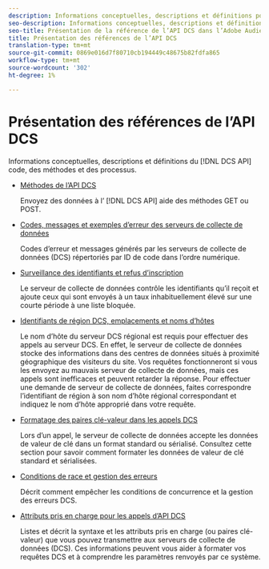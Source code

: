 ```yaml
---
description: Informations conceptuelles, descriptions et définitions pour le code, les méthodes et les processus de l’API DCS.
seo-description: Informations conceptuelles, descriptions et définitions pour le code, les méthodes et les processus de l’API DCS dans Adobe Audience Manager (AAM).
seo-title: Présentation de la référence de l’API DCS dans l’Adobe Audience Manager (AAM)
title: Présentation des références de l’API DCS
translation-type: tm+mt
source-git-commit: 0869e016d7f80710cb194449c48675b82fdfa865
workflow-type: tm+mt
source-wordcount: '302'
ht-degree: 1%

---
```



# Présentation des références de l’API DCS

Informations conceptuelles, descriptions et définitions du [!DNL DCS API] code, des méthodes et des processus.

* [Méthodes de l’API DCS](/help/using/api/dcs-intro/dcs-api-reference/dcs-api-methods.md)

   Envoyez des données à l’ [!DNL DCS API] aide des méthodes GET ou POST.

* [Codes, messages et exemples d’erreur des serveurs de collecte de données](/help/using/api/dcs-intro/dcs-api-reference/dcs-error-codes.md)

   Codes d’erreur et messages générés par les serveurs de collecte de données (DCS) répertoriés par ID de code dans l’ordre numérique.

* [Surveillance des identifiants et refus d’inscription](/help/using/api/dcs-intro/dcs-api-reference/id-monitoring-denylisting.md)

   Le serveur de collecte de données contrôle les identifiants qu’il reçoit et ajoute ceux qui sont envoyés à un taux inhabituellement élevé sur une courte période à une liste bloquée.

* [Identifiants de région DCS, emplacements et noms d’hôtes](/help/using/api/dcs-intro/dcs-api-reference/dcs-regions.md)

   Le nom d’hôte du serveur DCS régional est requis pour effectuer des appels au serveur DCS. En effet, le serveur de collecte de données stocke des informations dans des centres de données situés à proximité géographique des visiteurs du site. Vos requêtes fonctionneront si vous les envoyez au mauvais serveur de collecte de données, mais ces appels sont inefficaces et peuvent retarder la réponse. Pour effectuer une demande de serveur de collecte de données, faites correspondre l’identifiant de région à son nom d’hôte régional correspondant et indiquez le nom d’hôte approprié dans votre requête.

* [Formatage des paires clé-valeur dans les appels DCS](/help/using/api/dcs-intro/dcs-api-reference/dcs-key-format.md)

   Lors d’un appel, le serveur de collecte de données accepte les données de valeur de clé dans un format standard ou sérialisé. Consultez cette section pour savoir comment formater les données de valeur de clé standard et sérialisées.

* [Conditions de race et gestion des erreurs](/help/using/api/dcs-intro/dcs-api-reference/dcs-race-conditions.md)

   Décrit comment empêcher les conditions de concurrence et la gestion des erreurs DCS.

* [Attributs pris en charge pour les appels d’API DCS](/help/using/api/dcs-intro/dcs-api-reference/dcs-keys.md)

   Listes et décrit la syntaxe et les attributs pris en charge (ou paires clé-valeur) que vous pouvez transmettre aux serveurs de collecte de données (DCS). Ces informations peuvent vous aider à formater vos requêtes DCS et à comprendre les paramètres renvoyés par ce système.
